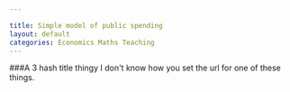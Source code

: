 ```yaml
---

title: Simple model of public spending
layout: default
categories: Economics Maths Teaching
---
```


###A 3 hash title thingy
I don't know how you set the url for one of these things.

